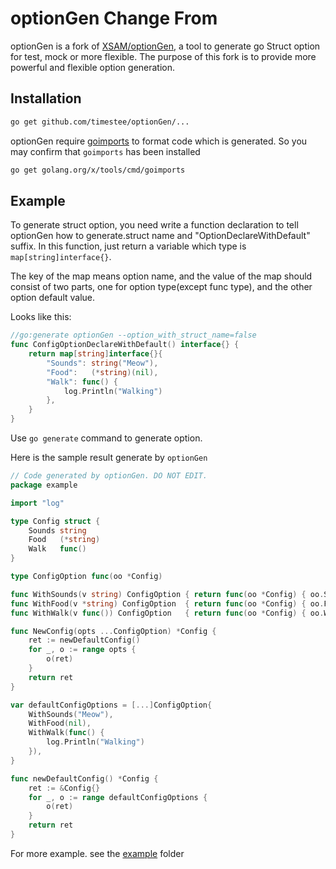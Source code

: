 # optionGen Change From 

optionGen is a fork of [XSAM/optionGen](https://github.com/XSAM/optionGen), a tool to generate go Struct option for test, mock or more flexible. The purpose of this fork is to provide more powerful and flexible option generation. 

## Installation
```bash
go get github.com/timestee/optionGen/...
```

optionGen require [goimports](https://godoc.org/golang.org/x/tools/cmd/goimports) to format code which is generated. So you may confirm that `goimports` has been installed

```bash
go get golang.org/x/tools/cmd/goimports
```

## Example
To generate struct option, you need write a function declaration to tell optionGen how to generate.struct name and "OptionDeclareWithDefault" suffix. In this function, just return a variable which type is `map[string]interface{}`.

The key of the map means option name, and the value of the map should consist of two parts, one for option type(except func type), and the other option default value.

Looks like this:
```go
//go:generate optionGen --option_with_struct_name=false
func ConfigOptionDeclareWithDefault() interface{} {
	return map[string]interface{}{
		"Sounds": string("Meow"),
		"Food":   (*string)(nil),
		"Walk": func() {
			log.Println("Walking")
		},
	}
}

```

Use `go generate` command to generate option.

Here is the sample result generate by `optionGen`

```go
// Code generated by optionGen. DO NOT EDIT.
package example

import "log"

type Config struct {
	Sounds string
	Food   (*string)
	Walk   func()
}

type ConfigOption func(oo *Config)

func WithSounds(v string) ConfigOption { return func(oo *Config) { oo.Sounds = v } }
func WithFood(v *string) ConfigOption  { return func(oo *Config) { oo.Food = v } }
func WithWalk(v func()) ConfigOption   { return func(oo *Config) { oo.Walk = v } }

func NewConfig(opts ...ConfigOption) *Config {
	ret := newDefaultConfig()
	for _, o := range opts {
		o(ret)
	}
	return ret
}

var defaultConfigOptions = [...]ConfigOption{
	WithSounds("Meow"),
	WithFood(nil),
	WithWalk(func() {
		log.Println("Walking")
	}),
}

func newDefaultConfig() *Config {
	ret := &Config{}
	for _, o := range defaultConfigOptions {
		o(ret)
	}
	return ret
}


```

For more example. see the [example](https://github.com/timestee/optionGen/blob/master/example/cat.go) folder
